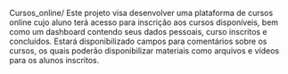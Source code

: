 Cursos_online/
Este projeto visa desenvolver uma plataforma de cursos online cujo aluno terá acesso para inscrição aos cursos disponíveis, bem como um dashboard contendo seus dados pessoais, curso inscritos e concluídos. Estará disponibilizado campos para comentários sobre os cursos, os quais poderão disponibilizar materiais como arquivos e vídeos para os alunos inscritos.
